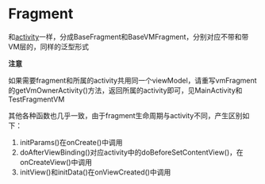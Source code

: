 # Fragment
和[activity](https://github.com/qaszxcwer/AndroidApp_MVVM_Framework/blob/main/doc/Activity.md)一样，分成BaseFragment和BaseVMFragment，分别对应不带和带VM层的，同样的泛型形式

**注意**

如果需要fragment和所属的activity共用同一个viewModel，请重写vmFragment的getVmOwnerActivity()方法，返回所属的activity即可，见MainActivity和TestFragmentVM

其他各种函数也几乎一致，由于fragment生命周期与activity不同，产生区别如下：
1. initParams()在onCreate()中调用
2. doAfterViewBinding()对应activity中的doBeforeSetContentView()，在onCreateView()中调用
3. initView()和initData()在onViewCreated()中调用